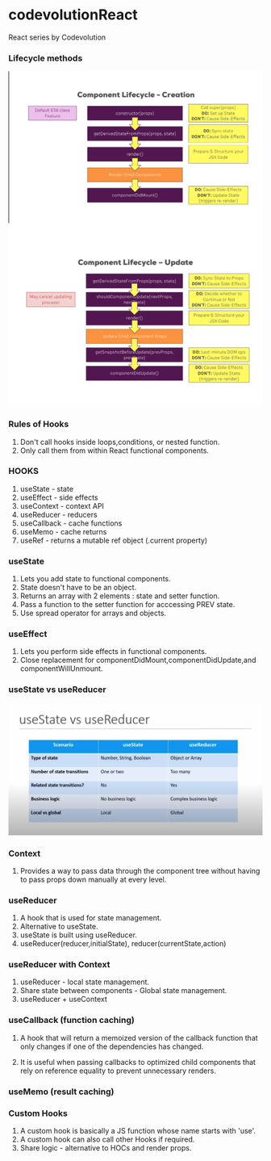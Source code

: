 # codevolutionReact

React series by Codevolution

### Lifecycle methods

![creation](/img/creation-cycle.png)
![updation](/img/updation-cycle.png)

### Rules of Hooks

1. Don't call hooks inside loops,conditions, or nested function.
2. Only call them from within React functional components.

### HOOKS

1. useState - state
2. useEffect - side effects
3. useContext - context API
4. useReducer - reducers
5. useCallback - cache functions
6. useMemo - cache returns
7. useRef - returns a mutable ref object (.current property)

### useState

1. Lets you add state to functional components.
2. State doesn't have to be an object.
3. Returns an array with 2 elements : state and setter function.
4. Pass a function to the setter function for acccessing PREV state.
5. Use spread operator for arrays and objects.

### useEffect

1. Lets you perform side effects in functional components.
2. Close replacement for componentDidMount,componentDidUpdate,and componentWillUnmount.

### useState vs useReducer

![when](/img/when.png)

### Context

1. Provides a way to pass data through the component tree without having to pass props down manually at every level.

### useReducer

1. A hook that is used for state management.
2. Alternative to useState.
3. useState is built using useReducer.
4. useReducer(reducer,initialState), reducer(currentState,action)

### useReducer with Context

1. useReducer - local state management.
2. Share state between components - Global state management.
3. useReducer + useContext

### useCallback (function caching)

1. A hook that will return a memoized version of the callback function that only changes if one of the dependencies has changed.

2. It is useful when passing callbacks to optimized child components that rely on reference equality to prevent unnecessary renders.

### useMemo (result caching)

### Custom Hooks

1. A custom hook is basically a JS function whose name starts with 'use'.
2. A custom hook can also call other Hooks if required.
3. Share logic - alternative to HOCs and render props.
